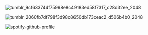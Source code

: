 


![tumblr_9cf633744f75998e8c49183ed58f7317_c28d32ee_2048](https://github.com/user-attachments/assets/5275023c-8786-4b8a-9568-f663c36d7911)

![tumblr_2060fb7df798f3d98c8650db173ceac2_d506b4b0_2048](https://github.com/user-attachments/assets/fa4e86e4-a763-4db7-816e-3ccf7aa7c067)

[![spotify-github-profile](https://spotify-github-profile.kittinanx.com/api/view?uid=2fpbyqhbp1iqlscxltee4w0k3&cover_image=true&theme=novatorem&show_offline=false&background_color=ac1634&interchange=false&bar_color=ff0000&bar_color_cover=true)](https://github.com/kittinan/spotify-github-profile)

